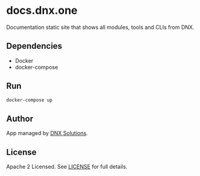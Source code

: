 # docs.dnx.one

Documentation static site that shows all modules, tools and CLIs from DNX.


## Dependencies

- Docker
- docker-compose

## Run

```bash
docker-compose up
```

## Author

App managed by [DNX Solutions](https://github.com/DNXLabs).

## License

Apache 2 Licensed. See [LICENSE](https://github.com/DNXLabs/docs.dnx.one/blob/master/LICENSE) for full details.